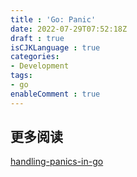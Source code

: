```yaml
---
title : 'Go: Panic'
date: 2022-07-29T07:52:18Z
draft : true
isCJKLanguage : true
categories:
- Development
tags:
- go
enableComment : true
---
```


## 更多阅读

[handling-panics-in-go]( https://www.digitalocean.com/community/tutorials/handling-panics-in-go )
